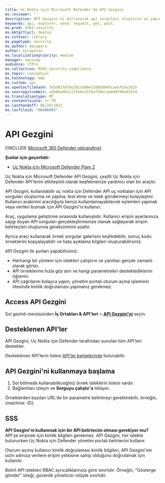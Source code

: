 ```yaml
---
title: Uç Nokta için Microsoft Defender'de API Gezgini
ms.reviewer: ''
description: API Gezgini'ni kullanarak api sorguları oluşturun ve yapın, kullanılabilir API'ler için istekler test edin ve gönderin
keywords: api, explorer, send, request, get, post,
ms.prod: m365-security
ms.mktglfcycl: deploy
ms.sitesec: library
ms.pagetype: security
ms.author: macapara
author: mjcaparas
ms.localizationpriority: medium
manager: dansimp
audience: ITPro
ms.collection: M365-security-compliance
ms.topic: conceptual
ms.technology: mde
ms.custom: api
ms.openlocfilehash: 5d3d81f878e201cd00e7286bd045caa5fb3e1625
ms.sourcegitcommit: d1b60ed9a11f5e6e35fbaf30ecaeb9dfd6dd197d
ms.translationtype: MT
ms.contentlocale: tr-TR
ms.lasthandoff: 06/29/2022
ms.locfileid: "66486805"
---
```

# <a name="api-explorer"></a>API Gezgini

[!INCLUDE [Microsoft 365 Defender rebranding](../../includes/microsoft-defender.md)]

**Şunlar için geçerlidir:**
- [Uç Nokta için Microsoft Defender Planı 2](https://go.microsoft.com/fwlink/p/?linkid=2154037)

Uç Nokta için Microsoft Defender API Gezgini, çeşitli Uç Nokta için Defender API'lerini etkileşimli olarak keşfetmenize yardımcı olan bir araçtır.

API Gezgini, kullanılabilir uç nokta için Defender API uç noktaları için API sorguları oluşturma ve yapma, test etme ve istek göndermeyi kolaylaştırır. Kullanıcı arabirimi aracılığıyla henüz kullanılamayabilecek eylemleri yapmak veya verileri bulmak için API Gezgini'ni kullanın.

Araç, uygulama geliştirme sırasında kullanışlıdır. Kullanıcı erişim ayarlarınıza saygı duyan API sorguları gerçekleştirmenize olanak sağlayarak erişim belirteçleri oluşturma gereksinimini azaltır.

Ayrıca aracı kullanarak örnek sorgular galerisini keşfedebilir, sonuç kodu örneklerini kopyalayabilir ve hata ayıklama bilgileri oluşturabilirsiniz.

API Gezgini ile şunları yapabilirsiniz:

- Herhangi bir yöntem için istekleri çalıştırın ve yanıtları gerçek zamanlı olarak görün.
- API örneklerine hızla göz atın ve hangi parametreleri desteklediklerini öğrenin.
- API çağrılarını kolayca yapın; yönetim portalı oturum açma işleminin ötesinde kimlik doğrulaması yapmanız gerekmez.

## <a name="access-api-explorer"></a>Access API Gezgini

Sol gezinti menüsünden **İş Ortakları & API'leri** \> **[API Gezgini'ni](https://security.microsoft.com/interoperability/api-explorer)** seçin.

## <a name="supported-apis"></a>Desteklenen API'ler

API Gezgini, Uç Nokta için Defender tarafından sunulan tüm API'leri destekler.

Desteklenen API'lerin listesi [API'ler belgelerinde](apis-intro.md) bulunabilir.

## <a name="get-started-with-the-api-explorer"></a>API Gezgini'ni kullanmaya başlama

1. Sol bölmede kullanabileceğiniz örnek isteklerin listesi vardır.
2. Bağlantıları izleyin ve **Sorguyu çalıştır'a** tıklayın.

Örneklerden bazıları URL'de bir parametre belirtmeyi gerektirebilir, örneğin, {machine- ID}.

## <a name="faq"></a>SSS

**API Gezgini'ni kullanmak için bir API belirtecim olması gerekiyor mu?** <br>
API'ye erişmek için kimlik bilgileri gerekmez. API Gezgini, her istekte bulunurken Uç Nokta için Defender yönetim portalı belirtecini kullanır.

Oturum açmış kullanıcı kimlik doğrulaması kimlik bilgileri, API Gezgini'nin sizin adınıza verilere erişim yetkisine sahip olduğunu doğrulamak için kullanılır.

Belirli API istekleri RBAC ayrıcalıklarınıza göre sınırlıdır. Örneğin, "Gösterge gönder" isteği, güvenlik yöneticisi rolüyle sınırlıdır.
